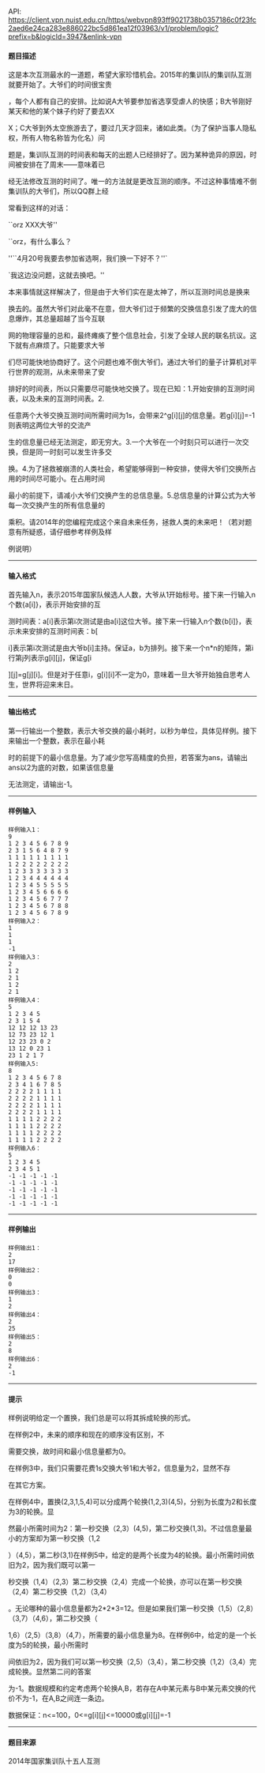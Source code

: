 API: https://client.vpn.nuist.edu.cn/https/webvpn893ff9021738b0357186c0f23fc2aed6e24ca283e886022bc5d861ea12f03963/v1/problem/logic?prefix=b&logicId=3947&enlink-vpn

#### 题目描述

这是本次互测最水的一道题，希望大家珍惜机会。2015年的集训队的集训队互测就要开始了。大爷们的时间很宝贵

，每个人都有自己的安排。比如说A大爷要参加省选享受虐人的快感；B大爷刚好某天和他的某个妹子约好了要去XX

X；C大爷到外太空旅游去了，要过几天才回来，诸如此类。（为了保护当事人隐私权，所有人物名称皆为化名）问

题是，集训队互测的时间表和每天的出题人已经排好了。因为某种诡异的原因，时间被安排在了周末——意味着已

经无法修改互测的时间了。唯一的方法就是更改互测的顺序。不过这种事情难不倒集训队的大爷们，所以QQ群上经

常看到这样的对话：

\`\`orz XXX大爷''

\`\`orz，有什么事么？

''\`\`4月20号我要去参加省选啊，我们换一下好不？''\`

\`我这边没问题，这就去换吧。''

本来事情就这样解决了，但是由于大爷们实在是太神了，所以互测时间总是换来

换去的。虽然大爷们对此毫不在意，但大爷们过于频繁的交换信息引发了庞大的信息爆炸，其总量超越了当今互联

网的物理容量的总和，最终瘫痪了整个信息社会，引发了全球人民的联名抗议。这下就有点麻烦了。只能要求大爷

们尽可能快地协商好了。这个问题也难不倒大爷们，通过大爷们的量子计算机对平行世界的观测，从未来带来了安

排好的时间表，所以只需要尽可能快地交换了。现在已知：1.开始安排的互测时间表，以及未来的互测时间表。2.

任意两个大爷交换互测时间所需时间为1s，会带来2^g\[i\]\[j\]的信息量。若g\[i\]\[j\]=-1则表明这两位大爷的交流产

生的信息量已经无法测定，即无穷大。3.一个大爷在一个时刻只可以进行一次交换，但是同一时刻可以发生许多交

换。4.为了拯救被崩溃的人类社会，希望能够得到一种安排，使得大爷们交换所占用的时间尽可能小。在占用时间

最小的前提下，请减小大爷们交换产生的总信息量。5.总信息量的计算公式为大爷每一次交换产生的所有信息量的

乘积。请2014年的您编程完成这个来自未来任务，拯救人类的未来吧！（若对题意有所疑惑，请仔细参考样例及样

例说明）

---

#### 输入格式

首先输入n，表示2015年国家队候选人人数，大爷从1开始标号。接下来一行输入n个数{a\[i\]}，表示开始安排的互

测时间表：a\[i\]表示第i次测试是由a\[i\]这位大爷。接下来一行输入n个数{b\[i\]}，表示未来安排的互测时间表：b\[

i\]表示第i次测试是由大爷b\[i\]主持。保证a，b为排列。接下来一个n\*n的矩阵，第i行第j列表示g\[i\]\[j\]，保证g\[i

\]\[j\]=g\[j\]\[i\]。但是对于任意i，g\[i\]\[i\]不一定为0，意味着一旦大爷开始独自思考人生，世界将迎来末日。

---

#### 输出格式

第一行输出一个整数，表示大爷交换的最小耗时，以秒为单位，具体见样例。接下来输出一个整数，表示在最小耗

时的前提下的最小信息量。为了减少您写高精度的负担，若答案为ans，请输出ans以2为底的对数，如果该信息量

无法测定，请输出-1。

---

#### 样例输入
```
样例输入1：
9
1 2 3 4 5 6 7 8 9
2 3 1 5 6 4 8 7 9
1 1 1 1 1 1 1 1 1
1 2 2 2 2 2 2 2 2
1 2 3 3 3 3 3 3 3
1 2 3 4 4 4 4 4 4
1 2 3 4 5 5 5 5 5
1 2 3 4 5 6 6 6 6
1 2 3 4 5 6 7 7 7
1 2 3 4 5 6 7 8 8
1 2 3 4 5 6 7 8 9
样例输入2：
1
1
1
-1
样例输入3：
2
1 2
2 1
1 2
2 1
样例输入4：
5
1 2 3 4 5
2 3 1 5 4
12 12 12 13 23
12 73 23 12 1
12 23 23 0 2
13 12 0 23 1
23 1 2 1 7
样例输入5:
8
1 2 3 4 5 6 7 8
2 3 4 1 6 7 8 5
2 2 2 2 1 1 1 1
2 2 2 2 1 1 1 1
2 2 2 2 1 1 1 1
2 2 2 2 1 1 1 1
1 1 1 1 2 2 2 2
1 1 1 1 2 2 2 2
1 1 1 1 2 2 2 2
1 1 1 1 2 2 2 2
样例输入6：
5
1 2 3 4 5
2 3 4 5 1
-1 -1 -1 -1 -1
-1 -1 -1 -1 -1
-1 -1 -1 -1 -1
-1 -1 -1 -1 -1
-1 -1 -1 -1 -1
```

---

#### 样例输出
```
样例输出1：
2
17
样例输出2：
0
0
样例输出3：
1
2
样例输出4：
2
25
样例输出5：
2
8
样例输出6：
2
-1
```

---

#### 提示

样例说明给定一个置换，我们总是可以将其拆成轮换的形式。

在样例2中，未来的顺序和现在的顺序没有区别，不

需要交换，故时间和最小信息量都为0。

在样例3中，我们只需要花费1s交换大爷1和大爷2，信息量为2，显然不存

在其它方案。

在样例4中，置换(2,3,1,5,4)可以分成两个轮换(1,2,3)(4,5)，分别为长度为2和长度为3的轮换。显

然最小所需时间为2：第一秒交换（2,3）(4,5)，第二秒交换(1,3)。不过信息量最小的方案却为第一秒交换（1,2

）（4,5），第二秒(3,1)在样例5中，给定的是两个长度为4的轮换。最小所需时间依旧为2，因为我们既可以第一

秒交换（1,4）（2,3）第二秒交换（2,4）完成一个轮换，亦可以在第一秒交换（2,4）第二秒交换（1,2）（3,4）

。无论哪种的最小信息量都为2\*2\*3=12。但是如果我们第一秒交换（1,5）（2,8）（3,7）（4,6），第二秒交换（

1,6）（2,5）（3,8）（4,7），所需要的最小信息量为8。在样例6中，给定的是一个长度为5的轮换，最小所需时

间依旧为2，因为我们可以第一秒交换（2,5）（3,4），第二秒交换（1,2）（3,4）完成轮换。显然第二问的答案

为-1。数据规模和约定考虑两个轮换A,B，若存在A中某元素与B中某元素交换的代价不为-1，在A,B之间连一条边。

数据保证：n<=100，0<=g\[i\]\[j\]<=10000或g\[i\]\[j\]=-1

---

#### 题目来源

2014年国家集训队十五人互测
